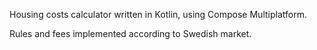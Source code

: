 Housing costs calculator written in Kotlin, using Compose Multiplatform.

Rules and fees implemented according to Swedish market.
